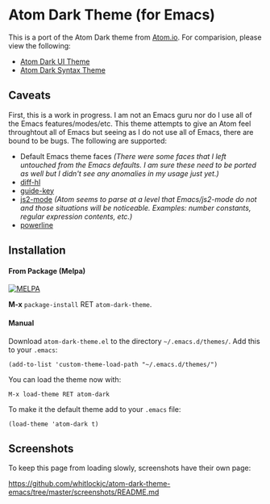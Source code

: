 Atom Dark Theme (for Emacs)
===========================

This is a port of the Atom Dark theme from [Atom.io](https://atom.io/).  For comparision, please view the following:

* [Atom Dark UI Theme](https://atom.io/themes/atom-dark-ui)
* [Atom Dark Syntax Theme](https://atom.io/themes/atom-dark-syntax)

Caveats
-------

First, this is a work in progress.  I am not an Emacs guru nor do I use all of the Emacs features/modes/etc.  This theme
attempts to give an Atom feel throughtout all of Emacs but seeing as I do not use all of Emacs, there are bound to be
bugs.  The following are supported:

* Default Emacs theme faces _(There were some faces that I left untouched from the Emacs defaults.  I am sure these
need to be ported as well but I didn't see any anomalies in my usage just yet.)_
* [diff-hl](https://github.com/dgutov/diff-hl)
* [guide-key](https://github.com/kai2nenobu/guide-key)
* [js2-mode](https://github.com/mooz/js2-mode) _(Atom seems to parse at a level that Emacs/js2-mode do not and those
situations will be noticeable.  Examples: number constants, regular expression contents, etc.)_
* [powerline](https://github.com/milkypostman/powerline)

Installation
-----------
#### From Package (Melpa)

[![MELPA](http://melpa.org/packages/atom-dark-theme-badge.svg)](http://melpa.org/#/atom-dark-theme)

**M-x** `package-install` RET `atom-dark-theme`.

#### Manual

Download `atom-dark-theme.el` to the directory `~/.emacs.d/themes/`. Add this to your
`.emacs`:

```elisp
(add-to-list 'custom-theme-load-path "~/.emacs.d/themes/")
```

You can load the theme now with:

`M-x load-theme RET atom-dark`

To make it the default theme add to your `.emacs` file:

```elisp
(load-theme 'atom-dark t)
```

Screenshots
-----------

To keep this page from loading slowly, screenshots have their own page:

https://github.com/whitlockjc/atom-dark-theme-emacs/tree/master/screenshots/README.md

